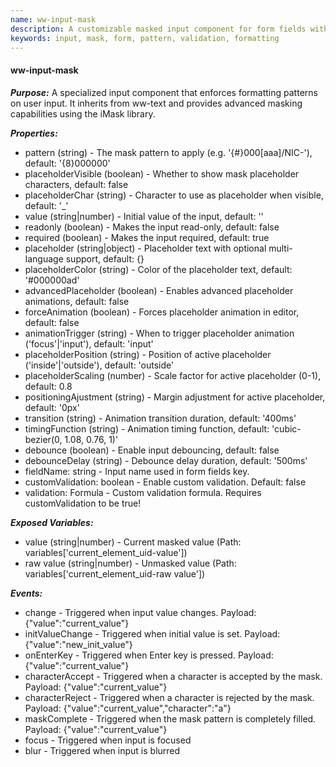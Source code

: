 ```yaml
---
name: ww-input-mask
description: A customizable masked input component for form fields with pattern-based validation and formatting
keywords: input, mask, form, pattern, validation, formatting
---
```


#### ww-input-mask

***Purpose:***
 A specialized input component that enforces formatting patterns on user input. It inherits from ww-text and provides advanced masking capabilities using the iMask library.

***Properties:***
- pattern (string) - The mask pattern to apply (e.g. '{#}000[aaa]/NIC-'), default: '{8}000000'
- placeholderVisible (boolean) - Whether to show mask placeholder characters, default: false
- placeholderChar (string) - Character to use as placeholder when visible, default: '_'
- value (string|number) - Initial value of the input, default: ''
- readonly (boolean) - Makes the input read-only, default: false
- required (boolean) - Makes the input required, default: true
- placeholder (string|object) - Placeholder text with optional multi-language support, default: {}
- placeholderColor (string) - Color of the placeholder text, default: '#000000ad'
- advancedPlaceholder (boolean) - Enables advanced placeholder animations, default: false
- forceAnimation (boolean) - Forces placeholder animation in editor, default: false
- animationTrigger (string) - When to trigger placeholder animation ('focus'|'input'), default: 'input'
- placeholderPosition (string) - Position of active placeholder ('inside'|'outside'), default: 'outside'
- placeholderScaling (number) - Scale factor for active placeholder (0-1), default: 0.8
- positioningAjustment (string) - Margin adjustment for active placeholder, default: '0px'
- transition (string) - Animation transition duration, default: '400ms'
- timingFunction (string) - Animation timing function, default: 'cubic-bezier(0, 1.08, 0.76, 1)'
- debounce (boolean) - Enable input debouncing, default: false
- debounceDelay (string) - Debounce delay duration, default: '500ms'
- fieldName: string - Input name used in form fields key.
- customValidation: boolean - Enable custom validation. Default: false
- validation: Formula - Custom validation formula. Requires customValidation to be true!

***Exposed Variables:***
- value (string|number) - Current masked value (Path: variables['current_element_uid-value'])
- raw value (string|number) - Unmasked value (Path: variables['current_element_uid-raw value'])

***Events:***
- change - Triggered when input value changes. Payload: {"value":"current_value"}
- initValueChange - Triggered when initial value is set. Payload: {"value":"new_init_value"}
- onEnterKey - Triggered when Enter key is pressed. Payload: {"value":"current_value"}
- characterAccept - Triggered when a character is accepted by the mask. Payload: {"value":"current_value"}
- characterReject - Triggered when a character is rejected by the mask. Payload: {"value":"current_value","character":"a"}
- maskComplete - Triggered when the mask pattern is completely filled. Payload: {"value":"current_value"}
- focus - Triggered when input is focused
- blur - Triggered when input is blurred
